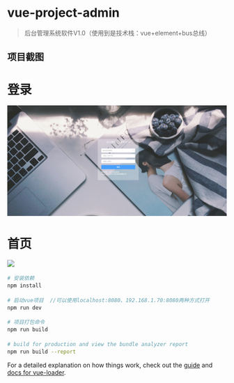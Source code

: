 # vue-project-admin

> 后台管理系统软件V1.0（使用到是技术栈：vue+element+bus总线）

## 项目截图

# 登录

![](https://github.com/mrslancheng/vue-image/blob/master/login.png)

# 首页

![](https://github.com/mrslancheng/vue-image/blob/master/index.png)

``` bash
# 安装依赖
npm install

# 启动vue项目  //可以使用localhost:8080、192.168.1.70:8080两种方式打开
npm run dev

# 项目打包命令
npm run build

# build for production and view the bundle analyzer report
npm run build --report
```

For a detailed explanation on how things work, check out the [guide](http://vuejs-templates.github.io/webpack/) and [docs for vue-loader](http://vuejs.github.io/vue-loader).
